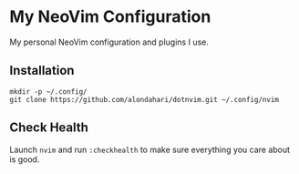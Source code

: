 # My NeoVim Configuration

My personal NeoVim configuration and plugins I use.

## Installation

```
mkdir -p ~/.config/
git clone https://github.com/alondahari/dotnvim.git ~/.config/nvim
```

## Check Health

Launch `nvim` and run `:checkhealth` to make sure everything you care about is
good.


